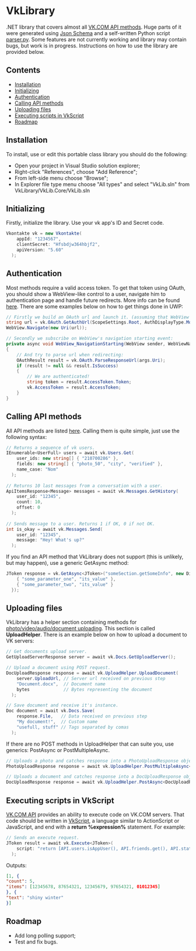# VkLibrary
.NET library that covers almost all <a href="https://vk.com/dev">VK.COM API methods</a>. Huge parts of it were generated using <a href="https://github.com/VKCOM/vk-api-schema">Json Schema</a> and a self-written Python script <a href="https://github.com/Worldbeater/VkLibrary/blob/master/parser.py">parser.py</a>. Some features are not currently working and library may contain bugs, but work is in progress. Instructions on how to use the library are provided below.

## Contents
- <a href="#installation">Installation</a>
- <a href="#initializing">Initializing</a>
- <a href="#authentication">Authentication</a>
- <a href="#calling-api-methods">Calling API methods</a>
- <a href="#uploading-files">Uploading files</a>
- <a href="#executing-scripts-in-vkscript">Executing scripts in VkScript</a>
- <a href="#roadmap">Roadmap</a>

## Installation
To install, use or edit this portable class library you should do the following:
- Open your project in Visual Studio solution explorer;
- Right-click "References", choose "Add Reference";
- From left-side menu choose "Browse";
- In Explorer file type menu choose "All types" and select "VkLib.sln" from VkLibrary/VkLib.Core/VkLib.sln


## Initializing
Firstly, initialize the library. Use your vk app's ID and Secret code.
```c#
Vkontakte vk = new Vkontakte(
    appId: "1234567",                 
    clientSecret: "Hfsbdjw364hbjf2",  
    apiVersion: "5.60"                
  );
```

## Authentication
Most methods require a valid access token. To get that token using OAuth, you should show a WebView-like control to a user, navigate him to authentication page and handle future redirects. More info can be found <a href="http://vk.com/dev/auth_mobile">here</a>. There are some examples below on how to get things done in UWP:
```c#
// Firstly we build an OAuth url and launch it. (assuming that WebView is a declared Web View control)
string url = vk.OAuth.GetAuthUrl(ScopeSettings.Root, AuthDisplayType.Mobile);
WebView.Navigate(new Uri(url));

// Secondly we subscribe on WebView's navigation starting event:
private async void WebView_NavigationStarting(WebView sender, WebViewNavigationStartingEventArgs args)
{
    // And try to parse url when redirecting:
    OAuthResult result = vk.OAuth.ParseResponseUrl(args.Uri);
    if (result != null && result.IsSuccess)
    {
        // We are authenticated!
        string token = result.AccessToken.Token;
        vk.AccessToken = result.AccessToken;
    }
}
```

## Calling API methods
All API methods are listed <a href="https://vk.com/dev/methods">here</a>. Calling them is quite simple, just use the following syntax:
```c#
// Returns a sequence of vk users.
IEnumerable<UserFull> users = await vk.Users.Get(
    user_ids: new string[] { "210700286" },    
    fields: new string[] { "photo_50", "city", "verified" },
    name_case: "Nom"
  );
  
// Returns 10 last messages from a conversation with a user.
ApiItemsResponse<Message> messages = await vk.Messages.GetHistory(
    user_id: "12345",
    count: 10,
    offset: 0
  );
  
// Sends message to a user. Returns 1 if OK, 0 if not OK.
int is_okay = await vk.Messages.Send(
    user_id: "12345",
    message: "Hey! What's up?"
  );
```
If you find an API method that VkLibrary does not support (this is unlikely, but may happen), use a generic GetAsync<T> method:
```c#
JToken response = vk.GetAsync<JToken>("someSection.getSomeInfo", new Dictionary<string, string> {
    { "some_parameter_one", "its_value" },
    { "some_parameter_two", "its_value" }
  });
```

## Uploading files
VkLibrary has a helper section containing methods for <a href="https://vk.com/dev/upload_files">photo/video/audio/document uploading</a>. This section is called <b>UploadHelper</b>. There is an example below on how to upload a document to VK servers:
```c#
// Get documents upload server.
GetUploadServerResponse server = await vk.Docs.GetUploadServer();

// Upload a document using POST request.
DocUploadResponse response = await vk.UploadHelper.UploadDocument(
    server.UploadUrl, // Server url received on previous step
    "Document.docx",  // Document name 
    bytes             // Bytes representing the document
  );

// Save document and receive it's instance.
Doc document = await vk.Docs.Save(
    response.File,   // Data received on previous step
    "My document!",  // Custom name 
    "usefull, stuff" // Tags separated by comas
  );
```

If there are no POST methods in UploadHelper that can suite you, use generics: PostAsync<T> or PostMultipleAsync<T>.
```c#
// Uploads a photo and catches response into a PhotoUploadResponse object.
PhotoUploadResponse response = await vk.UploadHelper.PostMultipleAsync<PhotoUploadResponse>(new Uri(url), files);  

// Uploads a document and catches response into a DocUploadResponse object.
DocUploadResponse response = await vk.UploadHelper.PostAsync<DocUploadResponse>(new Uri(url), bytes, "file", fileName);
```

## Executing scripts in VkScript
<a href="https://vk.com/dev/execute">VK.COM API</a> provides an ability to execute code on VK.COM servers. That code should be written in <a href="https://vk.com/dev/execute">VkScript</a>, a language similar to ActionScript or JavaScript, and end with a <b>return %expression%</b> statement. For example:
```c#
// Sends an execute request.
JToken result = await vk.Execute<JToken>(
    script: "return [API.users.isAppUser(), API.friends.get(), API.status.get()];"
  );
```
Outputs:
```JSON
[1, {
"count": 5,
"items": [12345678, 87654321, 12345679, 97654321, 01012345]
}, {
"text": "shiny winter"
}]
```

## Roadmap
- Add long polling support;
- Test and fix bugs.
